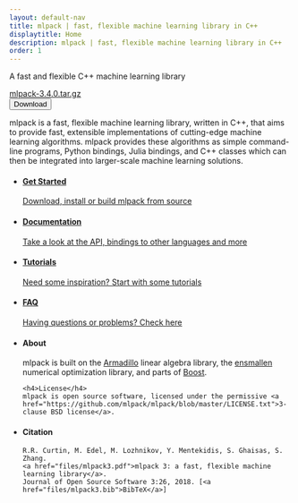 ```yaml
---
layout: default-nav
title: mlpack | fast, flexible machine learning library in C++
displaytitle: Home
description: mlpack | fast, flexible machine learning library in C++
order: 1
---
```


<div class="hero-overlay">
	<!--<div class="hero-logo"></div>-->
    <div class="hero-text">    
        <p>A fast and flexible C++ machine learning library</p>
		<a class="legend" href="https://github.com/mlpack/mlpack/releases/tag/3.4.0">mlpack-3.4.0.tar.gz</a><br>
        <a href="files/mlpack-3.4.0.tar.gz">
			<button class="button-download">
				<i class="fas fa-download"></i> Download
			</button>
		</a>
	</div>
</div>

<p class="intro-text">
mlpack is a fast, flexible machine learning library, written in C++, that aims
to provide fast, extensible implementations of cutting-edge machine learning
algorithms. mlpack provides these algorithms as simple command-line programs,
Python bindings, Julia bindings, and C++ classes which can then be integrated
into larger-scale machine learning solutions.
</p>

<ul class="flex-container">
  <li class="flex-item">
    <a href="getstarted.html">
      <div class="card">
	    <i class="fa fa-play fa-lg card-icon"></i>
          <h4>Get Started</h4>
		  <p>Download, install or build mlpack from source</p>
      </div>
	</a>
  </li>
  <li class="flex-item">
    <a href="docs.html">
      <div class="card">
	    <i class="fa fa-book fa-lg card-icon"></i>
		  <h4>Documentation</h4>
		  <p>Take a look at the API, bindings to other languages and more</p>
	  </div>
    </a>
  </li>
  <li class="flex-item">
    <a href="doc/mlpack-3.4.0/cli_documentation.html#tutorials">
      <div class="card">
        <i class="fa fa-file-code fa-lg card-icon"></i>
	      <h4>Tutorials</h4>
	      <p>Need some inspiration? Start with some tutorials</p>
	  </div>
	</a>
  </li>
  <li class="flex-item">
    <a href="questions.html">
      <div class="card">
	    <i class="fa fa-question-circle fa-lg card-icon"></i>
          <h4>FAQ</h4>
          <p>Having questions or problems? Check here</p>
	  </div>
	</a>
  </li>
</ul>

<!--<div class="divider"/>-->

<ul class="flex-container">
  <li class="flex-large-item-left">
    <h4>About</h4>
	mlpack is built on the <a href="http://arma.sourceforge.net">Armadillo</a> linear algebra library,
	the <a href="https://www.ensmallen.org">ensmallen</a> numerical optimization library, and parts
	of <a href="https://boost.org">Boost</a>.
	
	<h4>License</h4>
	mlpack is open source software, licensed under the permissive <a href="https://github.com/mlpack/mlpack/blob/master/LICENSE.txt">3-clause BSD license</a>.
  </li>
  
  <li class="flex-large-item-right">
  <h4>Citation</h4>

    R.R. Curtin, M. Edel, M. Lozhnikov, Y. Mentekidis, S. Ghaisas, S. Zhang.
    <a href="files/mlpack3.pdf">mlpack 3: a fast, flexible machine learning library</a>.
    Journal of Open Source Software 3:26, 2018. [<a href="files/mlpack3.bib">BibTeX</a>]
  </li>
</ul>
